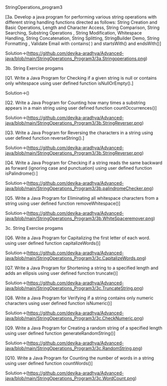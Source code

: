 StringOperations_program3


[3a. Develop a java program for performing various string operations with different string
handling functions directed as follows:
String Creation and Basic Operations, Length and Character Access, String Comparison, String
Searching, Substring Operations , String Modification, Whitespace Handling, String Concatenation,
String Splitting, StringBuilder Demo, String Formatting , Validate Email with contains( ) and
startsWith() and endsWith()]

Solution->(https://github.com/devika-aradhya/Advanced-java/blob/main/StringOperations_Program3/3a.Stringoperations.png)


3b. String Exercise progams


[Q1. Write a Java Program for Checking if a given string is null or contains only whitespace using user
defined function isNullOrEmpty().]


Solution->()



[Q2. Write a Java Program for Counting how many times a substring appears in a main string
using user defined function countOccurrences()]

Solution->(https://github.com/devika-aradhya/Advanced-java/blob/main/StringOperations_Program3/3b.StringReverser.png)



[Q3. Write a Java Program for Reversing the characters in a string using user defined function
reverseString().]


Solution->(https://github.com/devika-aradhya/Advanced-java/blob/main/StringOperations_Program3/3b.StringReverser.png)


[Q4. Write a Java Program for Checking if a string reads the same backward as forward (ignoring case
and punctuation) using user defined function isPalindrome():]


Solution->(https://github.com/devika-aradhya/Advanced-java/blob/main/StringOperations_Program3/3b.palindromeChecker.png)


[Q5. Write a Java Program for Eliminating all whitespace characters from a string using user defined
function removeWhitespace()]

Solution->(https://github.com/devika-aradhya/Advanced-java/blob/main/StringOperations_Program3/3b.WhiteSpaceremover.png)


3c. String Exercise progams


[Q6. Write a Java Program for Capitalizing the first letter of each word. using user defined function
capitalizeWords()]

Solution->(https://github.com/devika-aradhya/Advanced-java/blob/main/StringOperations_Program3/3c.CapitalizeWords.png)



[Q7. Write a Java Program for Shortening a string to a specified length and adds an ellipsis using user
defined function truncate()]

Solution->(https://github.com/devika-aradhya/Advanced-java/blob/main/StringOperations_Program3/3c.TruncateString.png)

[Q8. Write a Java Program for Verifying if a string contains only numeric characters using user defined
function isNumeric()]

Solution->(https://github.com/devika-aradhya/Advanced-java/blob/main/StringOperations_Program3/3c.CheckNumeric.png)


[Q9. Write a Java Program for Creating a random string of a specified length using user defined
function generateRandomString()]

Solution->(https://github.com/devika-aradhya/Advanced-java/blob/main/StringOperations_Program3/3c.RandomString.png)



[Q10. Write a Java Program for Counting the number of words in a string using user defined function
countWords()]

Solution->(https://github.com/devika-aradhya/Advanced-java/blob/main/StringOperations_Program3/3c.WordCount.png)

